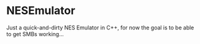 NESEmulator
===========

Just a quick-and-dirty NES Emulator in C++, for now the goal is to be able to get SMBs working...